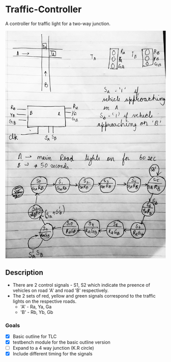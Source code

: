 # Traffic-Controller
A controller for traffic light for a two-way junction. 

![Image of state diagrma](https://raw.githubusercontent.com/SunkeerthM/Traffic-Controller/master/images/IMG_20200812_193726-01.jpeg)

## Description
* There are 2 control signals - S1, S2 which indicate the preence of vehicles on road 'A' and road 'B' respectively.
* The 2 sets of red, yellow and green signals correspond to the traffic lights on the respective roads.
    * 'A' - Ra, Ya, Ga
    * 'B' - Rb, Yb, Gb

### Goals
- [x] Basic outline for  TLC
- [x] testbench module for the basic outline version
- [ ] Expand to a 4 way junction (K.R circle)
- [x] Include different timing for the signals
